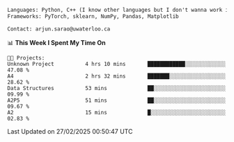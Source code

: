 ```txt
Languages: Python, C++ (I know other languages but I don't wanna work in em)
Frameworks: PyTorch, sklearn, NumPy, Pandas, Matplotlib

Contact: arjun.sarao@uwaterloo.ca
```

<!--START_SECTION:waka-->
📊 **This Week I Spent My Time On** 

```text
🐱‍💻 Projects: 
Unknown Project          4 hrs 10 mins       ████████████░░░░░░░░░░░░░   47.08 % 
A4                       2 hrs 32 mins       ███████░░░░░░░░░░░░░░░░░░   28.62 % 
Data Structures          53 mins             ██░░░░░░░░░░░░░░░░░░░░░░░   09.99 % 
A2P5                     51 mins             ██░░░░░░░░░░░░░░░░░░░░░░░   09.67 % 
A2                       15 mins             █░░░░░░░░░░░░░░░░░░░░░░░░   02.83 % 
```


 Last Updated on 27/02/2025 00:50:47 UTC
<!--END_SECTION:waka-->
